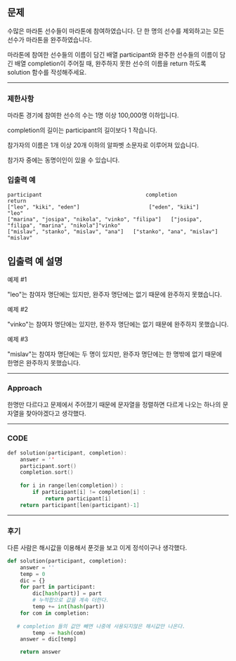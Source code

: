## 문제 

수많은 마라톤 선수들이 마라톤에 참여하였습니다. 단 한 명의 선수를 제외하고는 모든 선수가 마라톤을 완주하였습니다.

마라톤에 참여한 선수들의 이름이 담긴 배열 participant와 완주한 선수들의 이름이 담긴 배열 completion이 주어질 때, 완주하지 못한 선수의 이름을 return 하도록 solution 함수를 작성해주세요.

------------------------------------------------------------

### 제한사항

마라톤 경기에 참여한 선수의 수는 1명 이상 100,000명 이하입니다.

completion의 길이는 participant의 길이보다 1 작습니다.

참가자의 이름은 1개 이상 20개 이하의 알파벳 소문자로 이루어져 있습니다.

참가자 중에는 동명이인이 있을 수 있습니다.

### 입출력 예

```
participant	                                completion                  	                  return
["leo", "kiki", "eden"]	                     ["eden", "kiki"]	                                "leo"
["marina", "josipa", "nikola", "vinko", "filipa"]	["josipa", "filipa", "marina", "nikola"]"vinko"
["mislav", "stanko", "mislav", "ana"]	["stanko", "ana", "mislav"]	                "mislav"
```

## 입출력 예 설명

예제 #1

"leo"는 참여자 명단에는 있지만, 완주자 명단에는 없기 때문에 완주하지 못했습니다.

예제 #2

"vinko"는 참여자 명단에는 있지만, 완주자 명단에는 없기 때문에 완주하지 못했습니다.

예제 #3

"mislav"는 참여자 명단에는 두 명이 있지만, 완주자 명단에는 한 명밖에 없기 때문에 한명은 완주하지 못했습니다.

------------------------------------------------

### Approach

한명만 다르다고 문제에서 주어졌기 때문에 문자열을 정렬하면 다르게 나오는 하나의 문자열을 찾아야겠다고 생각했다.

------------------------------------------------

### CODE

```C++
def solution(participant, completion):
    answer = ''
    participant.sort()
    completion.sort()
    
    for i in range(len(completion)) :
        if participant[i] != completion[i] :
            return participant[i]
    return participant[len(participant)-1]
```

------------------------------------------------

### 후기

다른 사람은 해시값을 이용해서 푼것을 보고 이게 정석이구나 생각했다.

```py
def solution(participant, completion):
    answer = ''
    temp = 0
    dic = {}
    for part in participant:
        dic[hash(part)] = part
        # 누적합으로 값을 계속 더한다.
        temp += int(hash(part))
    for com in completion:
    
   # completion 들의 값만 빼면 나중에 사용되지않은 해시값만 나온다.
        temp -= hash(com)
    answer = dic[temp]

    return answer
```
